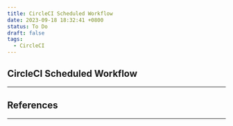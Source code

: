 ```yaml
---
title: CircleCI Scheduled Workflow
date: 2023-09-18 18:32:41 +0800
status: To Do
draft: false
tags:
  - CircleCI
---
```

## CircleCI Scheduled Workflow
---

## References
---
